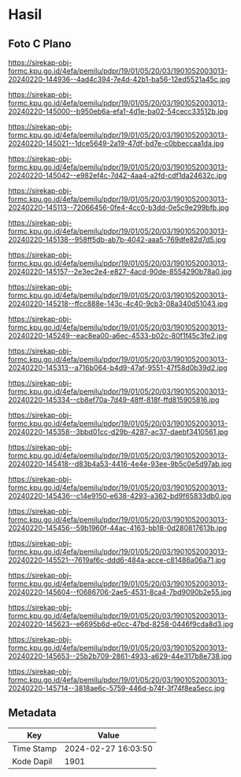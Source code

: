 # Hasil

## Foto C Plano

https://sirekap-obj-formc.kpu.go.id/4efa/pemilu/pdpr/19/01/05/20/03/1901052003013-20240220-144936--4ad4c394-7e4d-42b1-ba56-12ed5521a45c.jpg

https://sirekap-obj-formc.kpu.go.id/4efa/pemilu/pdpr/19/01/05/20/03/1901052003013-20240220-145000--b950eb6a-efa1-4d1e-ba02-54cecc33512b.jpg

https://sirekap-obj-formc.kpu.go.id/4efa/pemilu/pdpr/19/01/05/20/03/1901052003013-20240220-145021--1dce5649-2a19-47df-bd7e-c0bbeccaa1da.jpg

https://sirekap-obj-formc.kpu.go.id/4efa/pemilu/pdpr/19/01/05/20/03/1901052003013-20240220-145042--e982ef4c-7d42-4aa4-a2fd-cdf1da24632c.jpg

https://sirekap-obj-formc.kpu.go.id/4efa/pemilu/pdpr/19/01/05/20/03/1901052003013-20240220-145113--72066456-0fe4-4cc0-b3dd-0e5c9e299bfb.jpg

https://sirekap-obj-formc.kpu.go.id/4efa/pemilu/pdpr/19/01/05/20/03/1901052003013-20240220-145138--958ff5db-ab7b-4042-aaa5-769dfe82d7d5.jpg

https://sirekap-obj-formc.kpu.go.id/4efa/pemilu/pdpr/19/01/05/20/03/1901052003013-20240220-145157--2e3ec2e4-e827-4acd-90de-8554290b78a0.jpg

https://sirekap-obj-formc.kpu.go.id/4efa/pemilu/pdpr/19/01/05/20/03/1901052003013-20240220-145218--ffcc888e-143c-4c40-9cb3-08a340d51043.jpg

https://sirekap-obj-formc.kpu.go.id/4efa/pemilu/pdpr/19/01/05/20/03/1901052003013-20240220-145249--eac8ea00-a6ec-4533-b02c-80f1f45c3fe2.jpg

https://sirekap-obj-formc.kpu.go.id/4efa/pemilu/pdpr/19/01/05/20/03/1901052003013-20240220-145313--a716b064-b4d9-47af-9551-47f58d0b39d2.jpg

https://sirekap-obj-formc.kpu.go.id/4efa/pemilu/pdpr/19/01/05/20/03/1901052003013-20240220-145334--cb8ef70a-7d49-48ff-818f-ffd815905816.jpg

https://sirekap-obj-formc.kpu.go.id/4efa/pemilu/pdpr/19/01/05/20/03/1901052003013-20240220-145358--3bbd01cc-d29b-4287-ac37-daebf3410561.jpg

https://sirekap-obj-formc.kpu.go.id/4efa/pemilu/pdpr/19/01/05/20/03/1901052003013-20240220-145418--d83b4a53-4416-4e4e-93ee-9b5c0e5d97ab.jpg

https://sirekap-obj-formc.kpu.go.id/4efa/pemilu/pdpr/19/01/05/20/03/1901052003013-20240220-145436--c14e9150-e638-4293-a362-bd9f65833db0.jpg

https://sirekap-obj-formc.kpu.go.id/4efa/pemilu/pdpr/19/01/05/20/03/1901052003013-20240220-145456--59b1960f-44ac-4163-bb18-0d280817613b.jpg

https://sirekap-obj-formc.kpu.go.id/4efa/pemilu/pdpr/19/01/05/20/03/1901052003013-20240220-145521--7619af6c-ddd6-484a-acce-c81486a06a71.jpg

https://sirekap-obj-formc.kpu.go.id/4efa/pemilu/pdpr/19/01/05/20/03/1901052003013-20240220-145604--f0686706-2ae5-4531-8ca4-7bd9090b2e55.jpg

https://sirekap-obj-formc.kpu.go.id/4efa/pemilu/pdpr/19/01/05/20/03/1901052003013-20240220-145623--e6695b6d-e0cc-47bd-8258-0446f9cda8d3.jpg

https://sirekap-obj-formc.kpu.go.id/4efa/pemilu/pdpr/19/01/05/20/03/1901052003013-20240220-145653--25b2b709-2861-4933-a629-44e317b8e738.jpg

https://sirekap-obj-formc.kpu.go.id/4efa/pemilu/pdpr/19/01/05/20/03/1901052003013-20240220-145714--3818ae6c-5759-446d-b74f-3f74f8ea5ecc.jpg


## Metadata

| Key        | Value               |
| ---------- | ------------------- |
| Time Stamp | 2024-02-27 16:03:50 |
| Kode Dapil | 1901                |



